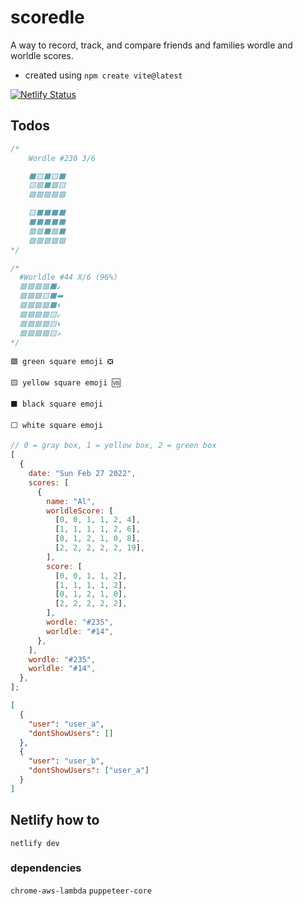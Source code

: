 # scoredle

A way to record, track, and compare friends and families wordle and worldle scores.

- created using `npm create vite@latest`

[![Netlify Status](https://api.netlify.com/api/v1/badges/18e481ae-2948-4d07-8443-01942760b1b6/deploy-status)](https://app.netlify.com/sites/scoredle/deploys)

## Todos

```javascript
/*
    Wordle #230 3/6

    ⬛🟨⬛🟨⬛
    🟨🟩⬛🟩🟨
    🟩🟩🟩🟩🟩

    🟨⬛⬛⬛⬛
    ⬛⬛⬛⬛⬛
    🟩🟩⬛🟩⬛
    🟩🟩🟩🟩🟩
*/
```

```javascript
/*
  #Worldle #44 X/6 (96%)
  🟩🟩🟩🟩⬛↙️
  🟩🟩🟩🟨⬛➡️
  🟩🟩🟩🟩⬛⬇️
  🟩🟩🟩🟩🟨↙️
  🟩🟩🟩🟩🟨⬇️
  🟩🟩🟩🟩🟨↗️
*/
```

`🟩 green square emoji ❎`

`🟨 yellow square emoji 🆚`

`⬛ black square emoji`

`⬜ white square emoji`

```javascript
// 0 = gray box, 1 = yellow box, 2 = green box
[
  {
    date: "Sun Feb 27 2022",
    scores: [
      {
        name: "Al",
        worldleScore: [
          [0, 0, 1, 1, 2, 4],
          [1, 1, 1, 1, 2, 6],
          [0, 1, 2, 1, 0, 8],
          [2, 2, 2, 2, 2, 19],
        ],
        score: [
          [0, 0, 1, 1, 2],
          [1, 1, 1, 1, 2],
          [0, 1, 2, 1, 0],
          [2, 2, 2, 2, 2],
        ],
        wordle: "#235",
        worldle: "#14",
      },
    ],
    wordle: "#235",
    worldle: "#14",
  },
];
```

```json
[
  {
    "user": "user_a",
    "dontShowUsers": []
  },
  {
    "user": "user_b",
    "dontShowUsers": ["user_a"]
  }
]
```

## Netlify how to

`netlify dev`

### dependencies

`chrome-aws-lambda`
`puppeteer-core`
